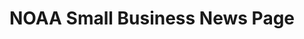 ---
highlight: "false" 
title: "NOAA Small Business News Page"
description: "This page provides a compilation of recent and past articles related to NOAA's efforts to increase small business and opportunities for small businesses to support NOAA. "
url-link: "https://www.noaa.gov/topic-tags/small-business"
type: "HTML"
gov-only: "false"
is-external: "true"
publication-date: "January 01, 2023"
reading-time: "30"
resource-type: "Report"
filter: "small-business"
audience: "industry-all-businesses"
branded-offerings: "small-business-support"
---